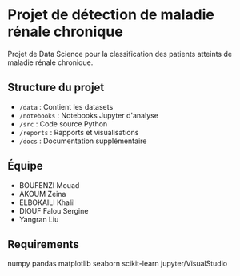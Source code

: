 # Projet de détection de maladie rénale chronique

Projet de Data Science pour la classification des patients atteints de maladie rénale chronique.

## Structure du projet
- `/data` : Contient les datasets
- `/notebooks` : Notebooks Jupyter d'analyse
- `/src` : Code source Python
- `/reports` : Rapports et visualisations
- `/docs` : Documentation supplémentaire

## Équipe
- BOUFENZI Mouad
- AKOUM Zeina
- ELBOKAILI Khalil
- DIOUF Falou Sergine
- Yangran Liu
 
## Requirements
numpy
pandas
matplotlib
seaborn
scikit-learn
jupyter/VisualStudio
